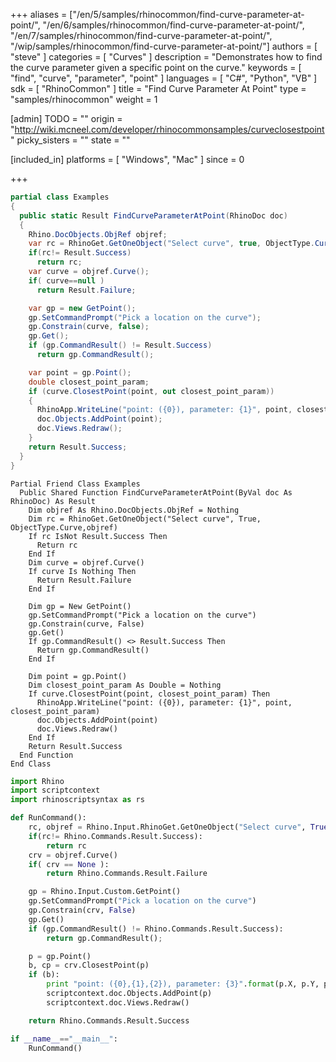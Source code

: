 +++
aliases = ["/en/5/samples/rhinocommon/find-curve-parameter-at-point/", "/en/6/samples/rhinocommon/find-curve-parameter-at-point/", "/en/7/samples/rhinocommon/find-curve-parameter-at-point/", "/wip/samples/rhinocommon/find-curve-parameter-at-point/"]
authors = [ "steve" ]
categories = [ "Curves" ]
description = "Demonstrates how to find the curve parameter given a specific point on the curve."
keywords = [ "find", "curve", "parameter", "point" ]
languages = [ "C#", "Python", "VB" ]
sdk = [ "RhinoCommon" ]
title = "Find Curve Parameter At Point"
type = "samples/rhinocommon"
weight = 1

[admin]
TODO = ""
origin = "http://wiki.mcneel.com/developer/rhinocommonsamples/curveclosestpoint"
picky_sisters = ""
state = ""

[included_in]
platforms = [ "Windows", "Mac" ]
since = 0

+++

<div class="codetab-content" id="cs">

```cs
partial class Examples
{
  public static Result FindCurveParameterAtPoint(RhinoDoc doc)
  {
    Rhino.DocObjects.ObjRef objref;
    var rc = RhinoGet.GetOneObject("Select curve", true, ObjectType.Curve,out objref);
    if(rc!= Result.Success)
      return rc;
    var curve = objref.Curve();
    if( curve==null )
      return Result.Failure;

    var gp = new GetPoint();
    gp.SetCommandPrompt("Pick a location on the curve");
    gp.Constrain(curve, false);
    gp.Get();
    if (gp.CommandResult() != Result.Success)
      return gp.CommandResult();

    var point = gp.Point();
    double closest_point_param;
    if (curve.ClosestPoint(point, out closest_point_param))
    {
      RhinoApp.WriteLine("point: ({0}), parameter: {1}", point, closest_point_param);
      doc.Objects.AddPoint(point);
      doc.Views.Redraw();
    }
    return Result.Success;
  }
}
```

</div>


<div class="codetab-content" id="vb">

```vbnet
Partial Friend Class Examples
  Public Shared Function FindCurveParameterAtPoint(ByVal doc As RhinoDoc) As Result
	Dim objref As Rhino.DocObjects.ObjRef = Nothing
	Dim rc = RhinoGet.GetOneObject("Select curve", True, ObjectType.Curve,objref)
	If rc IsNot Result.Success Then
	  Return rc
	End If
	Dim curve = objref.Curve()
	If curve Is Nothing Then
	  Return Result.Failure
	End If

	Dim gp = New GetPoint()
	gp.SetCommandPrompt("Pick a location on the curve")
	gp.Constrain(curve, False)
	gp.Get()
	If gp.CommandResult() <> Result.Success Then
	  Return gp.CommandResult()
	End If

	Dim point = gp.Point()
	Dim closest_point_param As Double = Nothing
	If curve.ClosestPoint(point, closest_point_param) Then
	  RhinoApp.WriteLine("point: ({0}), parameter: {1}", point, closest_point_param)
	  doc.Objects.AddPoint(point)
	  doc.Views.Redraw()
	End If
	Return Result.Success
  End Function
End Class
```

</div>


<div class="codetab-content" id="py">

```python
import Rhino
import scriptcontext
import rhinoscriptsyntax as rs

def RunCommand():
    rc, objref = Rhino.Input.RhinoGet.GetOneObject("Select curve", True, Rhino.DocObjects.ObjectType.Curve)
    if(rc!= Rhino.Commands.Result.Success):
        return rc
    crv = objref.Curve()
    if( crv == None ):
        return Rhino.Commands.Result.Failure

    gp = Rhino.Input.Custom.GetPoint()
    gp.SetCommandPrompt("Pick a location on the curve")
    gp.Constrain(crv, False)
    gp.Get()
    if (gp.CommandResult() != Rhino.Commands.Result.Success):
        return gp.CommandResult();

    p = gp.Point()
    b, cp = crv.ClosestPoint(p)
    if (b):
        print "point: ({0},{1},{2}), parameter: {3}".format(p.X, p.Y, p.Z, cp)
        scriptcontext.doc.Objects.AddPoint(p)
        scriptcontext.doc.Views.Redraw()

    return Rhino.Commands.Result.Success

if __name__=="__main__":
    RunCommand()
```

</div>
